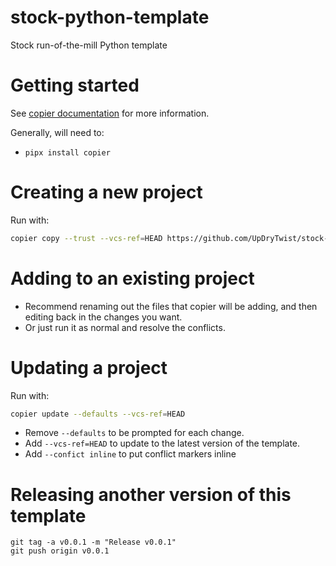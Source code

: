 # stock-python-template
Stock run-of-the-mill Python template

# Getting started

See [copier documentation](https://copier.readthedocs.io/en/stable/) for more information.

Generally, will need to:
* ```pipx install copier```

# Creating a new project

Run with:
```bash
copier copy --trust --vcs-ref=HEAD https://github.com/UpDryTwist/stock-python-template.git my-project-directory
```

# Adding to an existing project

* Recommend renaming out the files that copier will be adding, and then editing back in the changes you want.
* Or just run it as normal and resolve the conflicts.

# Updating a project

Run with:
```bash
copier update --defaults --vcs-ref=HEAD
```
* Remove `--defaults` to be prompted for each change.
* Add `--vcs-ref=HEAD` to update to the latest version of the template.
* Add `--confict inline` to put conflict markers inline

# Releasing another version of this template
```aiignore
git tag -a v0.0.1 -m "Release v0.0.1"
git push origin v0.0.1
```